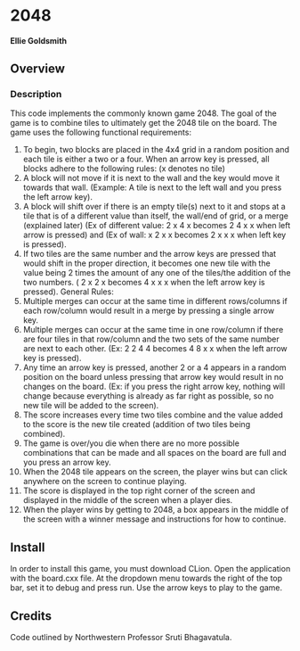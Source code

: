 # 2048

#### Ellie Goldsmith

## Overview


### Description
This code implements the commonly known game 2048. The goal of the game is to combine tiles to ultimately get the 2048 tile on the board. The game uses the following functional requirements:

1. To begin, two blocks are placed in the 4x4 grid in a random position and each tile is either a two or a four.
When an arrow key is pressed, all blocks adhere to the following rules: (x denotes no tile)
2. A block will not move if it is next to the wall and the key would move it towards that wall. (Example: A tile is next to the left wall and you press the left arrow key).
3. A block will shift over if there is an empty tile(s) next to it and stops at a tile that is of a different value than itself, the wall/end of grid, or a merge (explained later) (Ex of different value: 2 x 4 x becomes 2 4 x x when left arrow is pressed) and (Ex of wall: x 2 x x becomes 2 x x x when left key is pressed).
4.  If two tiles are the same number and the arrow keys are pressed that would shift in the proper direction, it becomes one new tile with the value being 2 times the amount of any one of the tiles/the addition of the two numbers. ( 2 x 2 x becomes 4 x x x when the left arrow key is pressed).
General Rules:
5. Multiple merges can occur at the same time in different rows/columns if each row/column would result in a merge by pressing a single arrow key.
6. Multiple merges can occur at the same time in one row/column if there are four tiles in that row/column and the two sets of the same number are next to each other. (Ex: 2 2 4 4 becomes 4 8 x x when the left arrow key is pressed).
7. Any time an arrow key is pressed, another 2 or a 4 appears in a random position on the board unless pressing that arrow key would result in no changes on the board. (Ex: if you press the right arrow key, nothing will change because everything is already as far right as possible, so no new tile will be added to the screen).
8. The score increases every time two tiles combine and the value added to the score is the new tile created (addition of two tiles being combined).
9.  The game is over/you die when there are no more possible combinations that can be made and all spaces on the board are full and you press an arrow key.
10. When the 2048 tile appears on the screen, the player wins but can click anywhere on the screen to continue playing.
11. The score is displayed in the top right corner of the screen and displayed in the middle of the screen when a player dies.
12. When the player wins by getting to 2048, a box appears in the middle of the screen with a winner message and instructions for how to continue.



## Install

In order to install this game, you must download CLion. Open the application with the board.cxx file. At the dropdown menu towards the right of the top bar, set it to debug and press run. Use the arrow keys to play to the game. 


## Credits
Code outlined by Northwestern Professor Sruti Bhagavatula.
